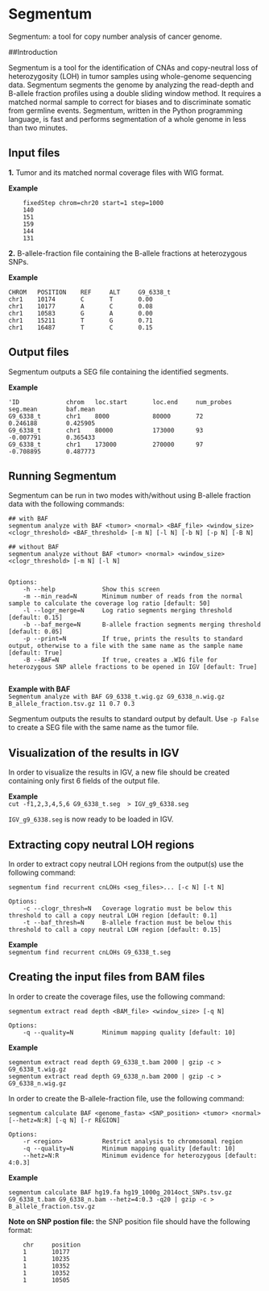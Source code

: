 # Segmentum
Segmentum: a tool for copy number analysis of cancer genome.

##Introduction

Segmentum is a tool for the identification of CNAs and copy-neutral loss of heterozygosity (LOH) in tumor samples using whole-genome sequencing data. Segmentum segments the genome by analyzing the read-depth and B-allele fraction profiles using a double sliding window method. It requires a matched normal sample to correct for biases and to discriminate somatic from germline events. Segmentum, written in the Python programming language, is fast and performs segmentation of a whole genome in less than two minutes.
    
## Input files
**1.** Tumor and its matched normal coverage files with WIG format.
        
**Example**  
        
        fixedStep chrom=chr20 start=1 step=1000
        140
        151
        159
        144
        131

**2.** B-allele-fraction file containing the B-allele fractions at heterozygous SNPs.

**Example**  
    
    CHROM   POSITION    REF     ALT     G9_6338_t
    chr1    10174       C       T       0.00
    chr1    10177       A       C       0.08
    chr1    10583       G       A       0.00
    chr1    15211       T       G       0.71
    chr1    16487       T       C       0.15

## Output files
Segmentum outputs a SEG file containing the identified segments. 

**Example**  

    'ID             chrom   loc.start       loc.end     num_probes      seg.mean        baf.mean
    G9_6338_t       chr1    8000            80000       72              0.246188        0.425905
    G9_6338_t       chr1    80000           173000      93              -0.007791       0.365433
    G9_6338_t       chr1    173000          270000      97              -0.708895       0.487773
     
## Running Segmentum
Segmentum can be run in two modes with/without using B-allele fraction data with the following commands:

```    
## with BAF
segmentum analyze with BAF <tumor> <normal> <BAF_file> <window_size> <clogr_threshold> <BAF_threshold> [-m N] [-l N] [-b N] [-p N] [-B N]     

## without BAF
segmentum analyze without BAF <tumor> <normal> <window_size> <clogr_threshold> [-m N] [-l N]  


Options:  
    -h --help             Show this screen
    -m --min_read=N       Minimum number of reads from the normal sample to calculate the coverage log ratio [default: 50]  
    -l --logr_merge=N     Log ratio segments merging threshold [default: 0.15]  
    -b --baf_merge=N      B-allele fraction segments merging threshold [default: 0.05] 
    -p --print=N          If true, prints the results to standard output, otherwise to a file with the same name as the sample name [default: True]    
    -B --BAF=N            If true, creates a .WIG file for heterozygous SNP allele fractions to be opened in IGV [default: True]    
    
```

**Example with BAF**   
    `Segmentum analyze with BAF G9_6338_t.wig.gz G9_6338_n.wig.gz B_allele_fraction.tsv.gz 11 0.7 0.3`

Segmentum outputs the results to standard output by default. Use `-p False`  to create a SEG file with the same name as the tumor file.
    
## Visualization of the results in IGV
In order to visualize the results in IGV, a new file should be created containing only first 6 fields of the output file.

**Example**  
    `cut -f1,2,3,4,5,6 G9_6338_t.seg  > IGV_g9_6338.seg`  

`IGV_g9_6338.seg` is now ready to be loaded in IGV.
    
## Extracting copy neutral LOH regions
In order to extract copy neutral LOH regions from the output(s) use the following command:

```
segmentum find recurrent cnLOHs <seg_files>... [-c N] [-t N]  
    
Options:  
    -c --clogr_thresh=N   Coverage logratio must be below this threshold to call a copy neutral LOH region [default: 0.1]    
    -t --baf_thresh=N     B-allele fraction must be below this threshold to call a copy neutral LOH region [default: 0.15]   
```

**Example**  
`segmentum find recurrent cnLOHs G9_6338_t.seg`  

## Creating the input files from BAM files
In order to create the coverage files, use the following command:

```    
segmentum extract read depth <BAM_file> <window_size> [-q N]    
        
Options:   
    -q --quality=N        Minimum mapping quality [default: 10]   
```
    
**Example**  
```
segmentum extract read depth G9_6338_t.bam 2000 | gzip -c > G9_6338_t.wig.gz
segmentum extract read depth G9_6338_n.bam 2000 | gzip -c > G9_6338_n.wig.gz
```
        
In order to create the B-allele-fraction file, use the following command:

```    
segmentum calculate BAF <genome_fasta> <SNP_position> <tumor> <normal> [--hetz=N:R] [-q N] [-r REGION]   
        
Options:  
    -r <region>           Restrict analysis to chromosomal region     
    -q --quality=N        Minimum mapping quality [default: 10]     
    --hetz=N:R            Minimum evidence for heterozygous [default: 4:0.3]    
```

**Example**  
```
segmentum calculate BAF hg19.fa hg19_1000g_2014oct_SNPs.tsv.gz G9_6338_t.bam G9_6338_n.bam --hetz=4:0.3 -q20 | gzip -c > B_allele_fraction.tsv.gz
```

**Note on SNP postion file:** the SNP position file should have the following format:  

```
    chr     position
    1       10177  
    1       10235  
    1       10352  
    1       10352  
    1       10505  

```
